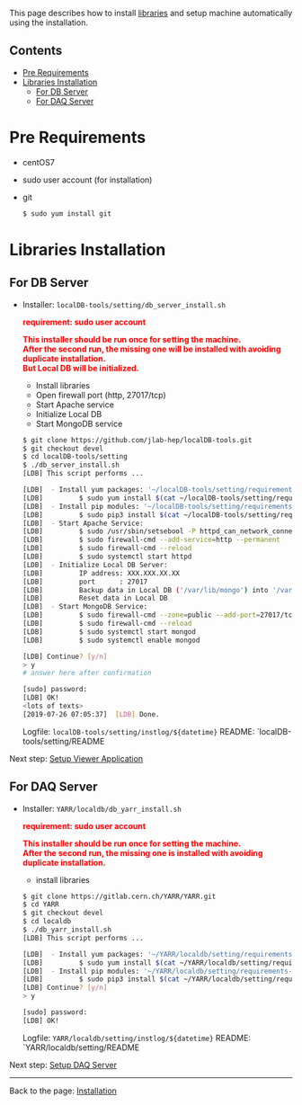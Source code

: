 This page describes how to install [libraries](https://github.com/jlab-hep/Yarr/wiki/libraries) and setup machine automatically using the installation.

Contents
---
* [Pre Requirements](#Pre-Requirements)
* [Libraries Installation](#Libraries-Installation)
  * [For DB Server](#For-DB-Server)
  * [For DAQ Server](#For-DAQ-Server)

# Pre Requirements
  * centOS7
  * sudo user account (for installation)
  * git 

    ```bash
    $ sudo yum install git
    ```

# Libraries Installation

## For DB Server

* Installer: `localDB-tools/setting/db_server_install.sh` 

  <span style="color:red">__requirement: sudo user account__</span>

  <span style="color:red">__This installer should be run once for setting the machine.__</span><br>
  <span style="color:red">__After the second run, the missing one will be installed with avoiding duplicate installation.__</span><br>
  <span style="color:red">__But Local DB will be initialized.__</span>

  * Install libraries
  * Open firewall port (http, 27017/tcp)
  * Start Apache service
  * Initialize Local DB
  * Start MongoDB service

  ```bash
  $ git clone https://github.com/jlab-hep/localDB-tools.git
  $ git checkout devel
  $ cd localDB-tools/setting
  $ ./db_server_install.sh
  [LDB] This script performs ...

  [LDB]  - Install yum packages: '~/localDB-tools/setting/requirements-yum.txt'
  [LDB]         $ sudo yum install $(cat ~/localDB-tools/setting/requirements-yum.txt)
  [LDB]  - Install pip modules: '~/localDB-tools/setting/requirements-pip.txt'
  [LDB]         $ sudo pip3 install $(cat ~/localDB-tools/setting/requirements-pip.txt)
  [LDB]  - Start Apache Service:
  [LDB]         $ sudo /usr/sbin/setsebool -P httpd_can_network_connect 1
  [LDB]         $ sudo firewall-cmd --add-service=http --permanent
  [LDB]         $ sudo firewall-cmd --reload
  [LDB]         $ sudo systemctl start httpd
  [LDB]  - Initialize Local DB Server:
  [LDB]         IP address: XXX.XXX.XX.XX
  [LDB]         port      : 27017
  [LDB]         Backup data in Local DB ('/var/lib/mongo') into '/var/lib/mongo-190726.tar.gz'
  [LDB]         Reset data in Local DB
  [LDB]  - Start MongoDB Service:
  [LDB]         $ sudo firewall-cmd --zone=public --add-port=27017/tcp --permanent
  [LDB]         $ sudo firewall-cmd --reload 
  [LDB]         $ sudo systemctl start mongod
  [LDB]         $ sudo systemctl enable mongod

  [LDB] Continue? [y/n]
  > y
  # answer here after confirmation

  [sudo] password:
  [LDB] OK!
  <lots of texts>
  [2019-07-26 07:05:37]  [LDB] Done.
  ```
  Logfile: `localDB-tools/setting/instlog/${datetime}`
  README: `localDB-tools/setting/README

Next step: [Setup Viewer Application](https://github.com/jlab-hep/Yarr/wiki/Setup-Viewer-Application)

## For DAQ Server

* Installer: `YARR/localdb/db_yarr_install.sh`

  <span style="color:red">__requirement: sudo user account__</span>

  <span style="color:red">__This installer should be run once for setting the machine.__</span><br>
  <span style="color:red">__After the second run, the missing one is installed with avoiding duplicate installation.__</span>

  * install libraries

  ```bash
  $ git clone https://gitlab.cern.ch/YARR/YARR.git
  $ cd YARR
  $ git checkout devel
  $ cd localdb
  $ ./db_yarr_install.sh
  [LDB] This script performs ...

  [LDB]  - Install yum packages: '~/YARR/localdb/setting/requirements-yum.txt'
  [LDB]         $ sudo yum install $(cat ~/YARR/localdb/setting/requirements-yum.txt)
  [LDB]  - Install pip modules: '~/YARR/localdb/setting/requirements-pip.txt'
  [LDB]         $ sudo pip3 install $(cat ~/YARR/localdb/setting/requirements-pip.txt)
  [LDB] Continue? [y/n]
  > y

  [sudo] password:
  [LDB] OK!
  ```
  Logfile: `YARR/localdb/setting/instlog/${datetime}`
  README: `YARR/localdb/setting/README

Next step: [Setup DAQ Server](https://github.com/jlab-hep/Yarr/wiki/Setup-DAQ-Server)

-------

Back to the page: [Installation](https://github.com/jlab-hep/Yarr/wiki/Installation)
